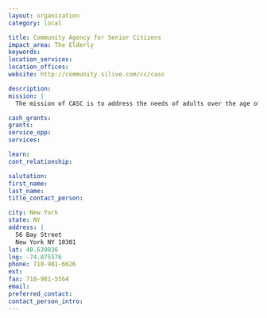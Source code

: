 ```yaml
---
layout: organization
category: local

title: Community Agency for Senior Citizens
impact_area: The Elderly
keywords: 
location_services: 
location_offices: 
website: http://community.silive.com/cc/casc

description: 
mission: |
  The mission of CASC is to address the needs of adults over the age of 60, so as to assist them in leading viable independent lives in the community. CASC services which are comprehensive in nature, address the total needs of the elderly individual and his/her family. 

cash_grants: 
grants: 
service_opp: 
services: 

learn: 
cont_relationship: 

salutation: 
first_name: 
last_name: 
title_contact_person: 

city: New York
state: NY
address: |
  56 Bay Street  
  New York NY 10301
lat: 40.639836
lng: -74.075576
phone: 718-981-6626
ext: 
fax: 718-981-5564
email: 
preferred_contact: 
contact_person_intro: 
---
```

